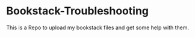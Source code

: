 # Bookstack-Troubleshooting
This is a Repo to upload my bookstack files and get some help with them.
